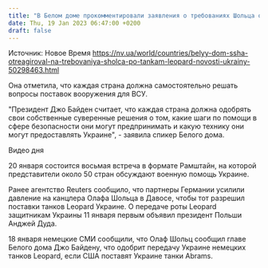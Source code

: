 ```yaml
---
title: "В Белом доме прокомментировали заявления о требованиях Шольца относительно поставок танков в Украину"
date: Thu, 19 Jan 2023 06:47:00 +0200
draft: false
---
```

Источник: Новое Время https://nv.ua/world/countries/belyy-dom-ssha-otreagiroval-na-trebovaniya-sholca-po-tankam-leopard-novosti-ukrainy-50298463.html


Она отметила, что каждая страна должна самостоятельно решать вопросы поставок вооружения для ВСУ.

"Президент Джо Байден считает, что каждая страна должна одобрять свои собственные суверенные решения о том, какие шаги по помощи в сфере безопасности они могут предпринимать и какую технику они могут предоставлять Украине", - заявила спикер Белого дома.

  Видео дня   

20 января состоится восьмая встреча в формате Рамштайн, на которой представители около 50 стран обсуждают военную помощь Украине.

Ранее агентство Reuters сообщило, что партнеры Германии усилили давление на канцлера Олафа Шольца в Давосе, чтобы тот разрешил поставки танков Leopard Украине. О передаче роты Leopard защитникам Украины 11 января первым объявил президент Польши Анджей Дуда.

18 января немецкие СМИ сообщили, что Олаф Шольц сообщил главе Белого дома Джо Байдену, что одобрит передачу Украине немецких танков Leopard, если США поставят Украине танки Abrams.
